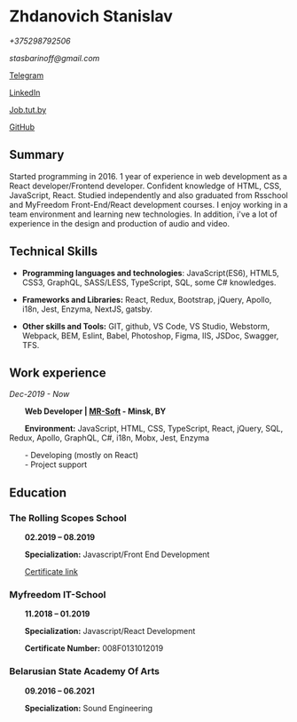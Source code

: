 # Zhdanovich Stanislav  

_+375298792506_

_stasbarinoff@gmail.com_

[Telegram](https://t.me/stasbarinoff)

[LinkedIn](https://www.linkedin.com/in/stanislav-zhdanovich/)

[Job.tut.by](https://jobs.tut.by/resume/e29ad211ff0759e1090039ed1f42795a6e5267)

[GitHub](https://github.com/Stassras)

## Summary

Started programming in 2016. 1 year of experience in web development as a React developer/Frontend developer. Сonfident knowledge of HTML, CSS, JavaScript, React. Studied independently and also graduated from Rsschool and MyFreedom Front-End/React development courses. I enjoy working in a team environment and learning new technologies. In addition, i've a lot of experience in the design and production of audio and video.

## Technical Skills

- **Programming languages and technologies**: JavaScript(ES6), HTML5, CSS3, GraphQL, SASS/LESS, TypeScript, SQL, some C# knowledges.

- **Frameworks and Libraries:** React, Redux, Bootstrap, jQuery, Apollo, i18n, Jest, Enzyma, NextJS, gatsby. 

- **Other skills and Tools:** GIT, github, VS Code, VS Studio, Webstorm, Webpack, BEM, Eslint, Babel, Photoshop, Figma, IIS, JSDoc, Swagger, TFS.

## Work experience  
  
_Dec-2019 - Now_

  **Web Developer | [MR-Soft](https://www.mrsoft.by/) - Minsk, BY**

  **Environment:** JavaScript, HTML, CSS, TypeScript, React, jQuery, SQL, Redux, Apollo, GraphQL, C#, i18n, Mobx, Jest, Enzyma  
  
  - Developing (mostly on React)  
  - Project support

## Education

### The Rolling Scopes School

  **02.2019 – 08.2019**

  **Specialization:** Javascript/Front End Development

  [Certificate link](https://app.rs.school/certificate/92eb5q8q)

### Myfreedom IT-School

  **11.2018 – 01.2019**

  **Specialization:** Javascript/React Development

  **Certificate Number:** 008F0131012019

### Belarusian State Academy Of Arts

  **09.2016 – 06.2021**

  **Specialization:** Sound Engineering


